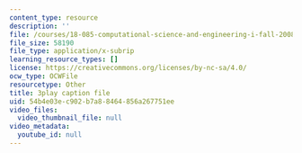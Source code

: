 ```yaml
---
content_type: resource
description: ''
file: /courses/18-085-computational-science-and-engineering-i-fall-2008/54b4e03ec902b7a88464856a267751ee_4ctngXQrmDc.srt
file_size: 58190
file_type: application/x-subrip
learning_resource_types: []
license: https://creativecommons.org/licenses/by-nc-sa/4.0/
ocw_type: OCWFile
resourcetype: Other
title: 3play caption file
uid: 54b4e03e-c902-b7a8-8464-856a267751ee
video_files:
  video_thumbnail_file: null
video_metadata:
  youtube_id: null
---
```

